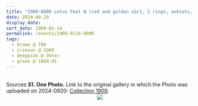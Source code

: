 ```yaml
---
title: "1909-0000 Lotus Feet N (red and golden sāṛī, 2 rings, anklets, white sheet, white towel)"
date: 2024-09-20
display_date: 
sort_date: 1909-01-14
permalink: /events/1909-0114-0000
tags:
  - brown @ TBD
  - crimson @ 1909
  - deeppink @ Other
  - green @ 1909-01
---
```


<br>

<wave-list>
  <list-title color="DarkSeaGreen" width="40">Sources</list-title>
  <list-item color="BlanchedAlmond"  width="280"><b>S1. One Photo.</b> Link to the original gallery in which the Photo was uploaded on 2024-0920: <a href="https://eternalmoments.smugmug.com/Collections/Mahipalsingh-Jaisingh-Raul-Collection/1909">Collection 1909</a>.</list-item>
</wave-list>

<div style="text-align: center"><img src="https://pub-bcc3cbe9b1e94ba1ac28915f7a3900fa.r2.dev/1909-0000_Lotus_Feet_N_(red_and_golden_sari_2_rings_anklets_white_sheet_white_towel)_01_(from_tif)_(Mahipalsingh_Jaisingh_Raul_Collection_scanned_by_Ankit_Khare).jpg" /></div>